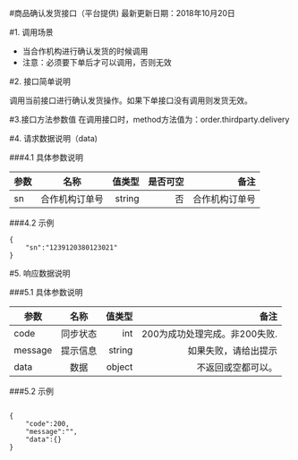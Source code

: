 #商品确认发货接口（平台提供)
最新更新日期：2018年10月20日

#1. 调用场景
+ 当合作机构进行确认发货的时候调用
+ 注意：必须要下单后才可以调用，否则无效

#2. 接口简单说明

调用当前接口进行确认发货操作。如果下单接口没有调用则发货无效。

#3.接口方法参数值
在调用接口时，method方法值为：order.thirdparty.delivery

#4. 请求数据说明（data)

###4.1 具体参数说明

参数|名称|值类型|是否可空|备注
---|:--:|---:|---:|---:|
sn|合作机构订单号|string|否|合作机构订单号

###4.2 示例

```
{
    "sn":"1239120380123021"
}
```

#5. 响应数据说明

###5.1 具体参数说明

参数|名称|值类型|备注
---|:--:|---:|---:|
code|同步状态|int|200为成功处理完成。非200失败.
message|提示信息|string|如果失败，请给出提示
data|数据|object|不返回或空都可以。


###5.2 示例

```

{
	"code":200,
	"message":"",
	"data":{}
}

```
